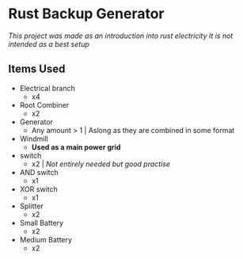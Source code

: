 # Rust Backup Generator
*This project was made as an introduction into rust electricity*
_It is not intended as a best setup_

## Items Used
* Electrical branch
  * x4
* Root Combiner
  * x2
* Generator
  * Any amount > 1 | Aslong as they are combined in some format
* Windmill
  * **Used as a main power grid**
* switch
  * x2 | *Not entirely needed but good practise*
* AND switch
  * x1
* XOR switch
  * x1
* Splitter
  * x2
* Small Battery
  * x2
* Medium Battery
  * x2
